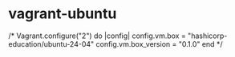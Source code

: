 # vagrant-ubuntu

/* Vagrant.configure("2") do |config|
  config.vm.box = "hashicorp-education/ubuntu-24-04"
  config.vm.box_version = "0.1.0"
end
*/
